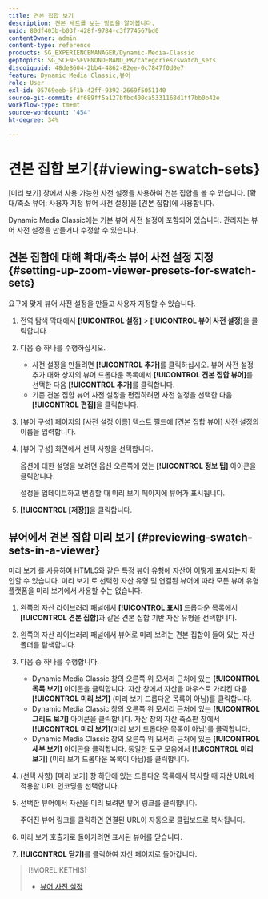```yaml
---
title: 견본 집합 보기
description: 견본 세트를 보는 방법을 알아봅니다.
uuid: 80df403b-b03f-428f-9784-c3f774567bd0
contentOwner: admin
content-type: reference
products: SG_EXPERIENCEMANAGER/Dynamic-Media-Classic
geptopics: SG_SCENESEVENONDEMAND_PK/categories/swatch_sets
discoiquuid: 48de8604-2bb4-4862-82ee-0c7847f0d0e7
feature: Dynamic Media Classic,뷰어
role: User
exl-id: 05769eeb-5f1b-42ff-9392-2669f5051140
source-git-commit: df689ff5a127bfbc400ca5331168d1ff7bb0b42e
workflow-type: tm+mt
source-wordcount: '454'
ht-degree: 34%

---
```


# 견본 집합 보기{#viewing-swatch-sets}

[미리 보기] 창에서 사용 가능한 사전 설정을 사용하여 견본 집합을 볼 수 있습니다. [확대/축소 뷰어: 사용자 지정 뷰어 사전 설정]을 [견본 집합]에 사용합니다.

Dynamic Media Classic에는 기본 뷰어 사전 설정이 포함되어 있습니다. 관리자는 뷰어 사전 설정을 만들거나 수정할 수 있습니다.

## 견본 집합에 대해 확대/축소 뷰어 사전 설정 지정 {#setting-up-zoom-viewer-presets-for-swatch-sets}

요구에 맞게 뷰어 사전 설정을 만들고 사용자 지정할 수 있습니다.

1. 전역 탐색 막대에서 **[!UICONTROL 설정]** > **[!UICONTROL 뷰어 사전 설정]**&#x200B;을 클릭합니다.
1. 다음 중 하나를 수행하십시오.

   * 사전 설정을 만들려면 **[!UICONTROL 추가]**&#x200B;를 클릭하십시오. 뷰어 사전 설정 추가 대화 상자의 뷰어 드롭다운 목록에서 **[!UICONTROL 견본 집합 뷰어]**&#x200B;를 선택한 다음 **[!UICONTROL 추가]**&#x200B;를 클릭합니다.
   * 기존 견본 집합 뷰어 사전 설정을 편집하려면 사전 설정을 선택한 다음 **[!UICONTROL 편집]**&#x200B;을 클릭합니다.

1. [뷰어 구성] 페이지의 [사전 설정 이름] 텍스트 필드에 [견본 집합 뷰어] 사전 설정의 이름을 입력합니다.
1. [뷰어 구성] 화면에서 선택 사항을 선택합니다.

   옵션에 대한 설명을 보려면 옵션 오른쪽에 있는 **[!UICONTROL 정보 팁]** 아이콘을 클릭합니다.

   설정을 업데이트하고 변경할 때 미리 보기 페이지에 뷰어가 표시됩니다.

1. **[!UICONTROL [저장]]**&#x200B;을 클릭합니다.

## 뷰어에서 견본 집합 미리 보기 {#previewing-swatch-sets-in-a-viewer}

미리 보기 를 사용하여 HTML5와 같은 특정 뷰어 유형에 자산이 어떻게 표시되는지 확인할 수 있습니다. 미리 보기 로 선택한 자산 유형 및 연결된 뷰어에 따라 모든 뷰어 유형 플랫폼을 미리 보기에서 사용할 수는 없습니다.

1. 왼쪽의 자산 라이브러리 패널에서 **[!UICONTROL 표시]** 드롭다운 목록에서 **[!UICONTROL 견본 집합]**&#x200B;과 같은 견본 집합 기반 자산 유형을 선택합니다.
1. 왼쪽의 자산 라이브러리 패널에서 뷰어로 미리 보려는 견본 집합이 들어 있는 자산 폴더를 탐색합니다.
1. 다음 중 하나를 수행합니다.

   * Dynamic Media Classic 창의 오른쪽 위 모서리 근처에 있는 **[!UICONTROL 목록 보기]** 아이콘을 클릭합니다. 자산 창에서 자산을 마우스로 가리킨 다음 **[!UICONTROL 미리 보기]** (미리 보기 드롭다운 목록이 아님)를 클릭합니다.
   * Dynamic Media Classic 창의 오른쪽 위 모서리 근처에 있는 **[!UICONTROL 그리드 보기]** 아이콘을 클릭합니다. 자산 창의 자산 축소판 창에서 **[!UICONTROL 미리 보기]**(미리 보기 드롭다운 목록이 아님)를 클릭합니다.
   * Dynamic Media Classic 창의 오른쪽 위 모서리 근처에 있는 **[!UICONTROL 세부 보기]** 아이콘을 클릭합니다. 동일한 도구 모음에서 **[!UICONTROL 미리 보기]** (미리 보기 드롭다운 목록이 아님)를 클릭합니다.

1. (선택 사항) [미리 보기] 창 하단에 있는 드롭다운 목록에서 복사할 때 자산 URL에 적용할 URL 인코딩을 선택합니다.
1. 선택한 뷰어에서 자산을 미리 보려면 뷰어 링크를 클릭합니다.

   주어진 뷰어 링크를 클릭하면 연결된 URL이 자동으로 클립보드로 복사됩니다.

1. 미리 보기 호출기로 돌아가려면 표시된 뷰어를 닫습니다.
1. **[!UICONTROL 닫기]**&#x200B;를 클릭하여 자산 페이지로 돌아갑니다.

>[!MORELIKETHIS]
>
>* [뷰어 사전 설정](application-setup.md#viewer_presets)

